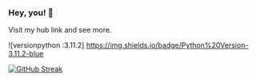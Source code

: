 ### Hey, you! 🧩
Visit my hub link and see more.

![versionpython :3.11.2] https://img.shields.io/badge/Python%20Version-3.11.2-blue

[![GitHub Streak](https://streak-stats.demolab.com/?user=ecopque&theme=prussian)](https://git.io/streak-stats)


<!--
**ecopque/ecopque** is a ✨ _special_ ✨ repository because its `README.md` (this file) appears on your GitHub profile.

Here are some ideas to get you started:

- 🔭 I’m currently working on ...
- 🌱 I’m currently learning ...
- 👯 I’m looking to collaborate on ...
- 🤔 I’m looking for help with ...
- 💬 Ask me about ...
- 📫 How to reach me: ...
- 😄 Pronouns: ...
- ⚡ Fun fact: ...
-->
